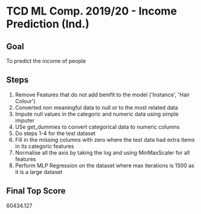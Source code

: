 # TCD ML Comp. 2019/20 - Income Prediction (Ind.)

## Goal
To predict the income of people


## Steps
1. Remove Features that do not add benifit to the model ('Instance', 'Hair Colour')
2. Converted non meaningful data to null or to the most related data
3. Impute null values in the categoric and numeric data using simple imputer
4. USe get_dummies to convert categorical data to numeric columns
5. Do steps 1-4 for the test dataset
6. Fill in the missing columns with zero where the test data had extra items in its
    categoric features
7. Normalise all the axis by taking the log and using MinMaxScaler for all features
8. Perform MLP Regression on the dataset where max iterations is 1500 as it is a large
    dataset

## Final Top Score
60434.127  
